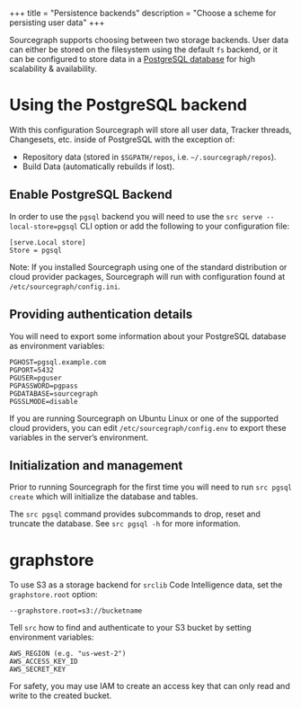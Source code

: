 +++
title = "Persistence backends"
description = "Choose a scheme for persisting user data"
+++

Sourcegraph supports choosing between two storage backends. User data can either be stored on the filesystem using the default `fs` backend, or it can be configured to store data in a [PostgreSQL database](http://www.postgresql.org) for high scalability & availability.

# Using the PostgreSQL backend

With this configuration Sourcegraph will store all user data, Tracker threads, Changesets, etc. inside of PostgreSQL with the exception of:

- Repository data (stored in `$SGPATH/repos`, i.e. `~/.sourcegraph/repos`).
- Build Data (automatically rebuilds if lost).

## Enable PostgreSQL Backend

In order to use the `pgsql` backend you will need to use the `src serve --local-store=pgsql` CLI option or add the following to your configuration file:

```
[serve.Local store]
Store = pgsql
```

Note: If you installed Sourcegraph using one of the standard distribution or cloud provider packages,
Sourcegraph will run with configuration found at `/etc/sourcegraph/config.ini`.

## Providing authentication details

You will need to export some information about your PostgreSQL database as environment variables:

```
PGHOST=pgsql.example.com
PGPORT=5432
PGUSER=pguser
PGPASSWORD=pgpass
PGDATABASE=sourcegraph
PGSSLMODE=disable
```

If you are running Sourcegraph on Ubuntu Linux or one of the supported cloud providers, you can edit `/etc/sourcegraph/config.env` to export these variables in the server’s environment.

## Initialization and management

Prior to running Sourcegraph for the first time you will need to run `src pgsql create` which will initialize the database and tables.

The `src pgsql` command provides subcommands to drop, reset and truncate the database. See `src pgsql -h` for more information.

# graphstore

To use S3 as a storage backend for `srclib` Code Intelligence data, set the `graphstore.root` option:

```
--graphstore.root=s3://bucketname
```

Tell `src` how to find and authenticate to your S3 bucket by setting environment variables:

```
AWS_REGION (e.g. "us-west-2")
AWS_ACCESS_KEY_ID
AWS_SECRET_KEY
```

For safety, you may use IAM to create an access key that can only read and write to the created bucket.
